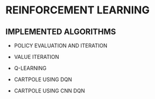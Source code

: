 # **REINFORCEMENT LEARNING** 



## IMPLEMENTED  ALGORITHMS



- POLICY EVALUATION AND ITERATION 

- VALUE ITERATION

- Q-LEARNING

- CARTPOLE USING DQN

- CARTPOLE USING CNN DQN



